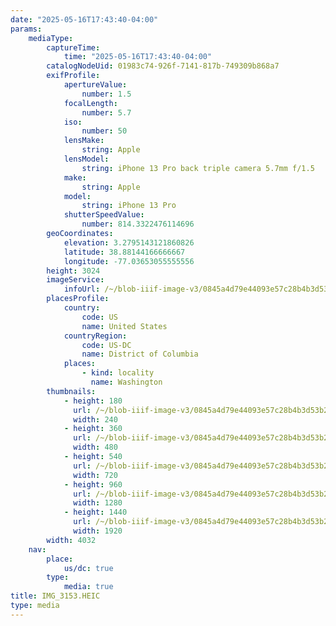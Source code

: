```yaml
---
date: "2025-05-16T17:43:40-04:00"
params:
    mediaType:
        captureTime:
            time: "2025-05-16T17:43:40-04:00"
        catalogNodeUid: 01983c74-926f-7141-817b-749309b868a7
        exifProfile:
            apertureValue:
                number: 1.5
            focalLength:
                number: 5.7
            iso:
                number: 50
            lensMake:
                string: Apple
            lensModel:
                string: iPhone 13 Pro back triple camera 5.7mm f/1.5
            make:
                string: Apple
            model:
                string: iPhone 13 Pro
            shutterSpeedValue:
                number: 814.3322476114696
        geoCoordinates:
            elevation: 3.2795143121860826
            latitude: 38.88144166666667
            longitude: -77.03653055555556
        height: 3024
        imageService:
            infoUrl: /~/blob-iiif-image-v3/0845a4d79e44093e57c28b4b3d53b21e1ef4d04825e13e3e97f4f6eb0adb78c5/info.json
        placesProfile:
            country:
                code: US
                name: United States
            countryRegion:
                code: US-DC
                name: District of Columbia
            places:
                - kind: locality
                  name: Washington
        thumbnails:
            - height: 180
              url: /~/blob-iiif-image-v3/0845a4d79e44093e57c28b4b3d53b21e1ef4d04825e13e3e97f4f6eb0adb78c5/full/240%2C180/0/default.jpg
              width: 240
            - height: 360
              url: /~/blob-iiif-image-v3/0845a4d79e44093e57c28b4b3d53b21e1ef4d04825e13e3e97f4f6eb0adb78c5/full/480%2C360/0/default.jpg
              width: 480
            - height: 540
              url: /~/blob-iiif-image-v3/0845a4d79e44093e57c28b4b3d53b21e1ef4d04825e13e3e97f4f6eb0adb78c5/full/720%2C540/0/default.jpg
              width: 720
            - height: 960
              url: /~/blob-iiif-image-v3/0845a4d79e44093e57c28b4b3d53b21e1ef4d04825e13e3e97f4f6eb0adb78c5/full/1280%2C960/0/default.jpg
              width: 1280
            - height: 1440
              url: /~/blob-iiif-image-v3/0845a4d79e44093e57c28b4b3d53b21e1ef4d04825e13e3e97f4f6eb0adb78c5/full/1920%2C1440/0/default.jpg
              width: 1920
        width: 4032
    nav:
        place:
            us/dc: true
        type:
            media: true
title: IMG_3153.HEIC
type: media
---
```

